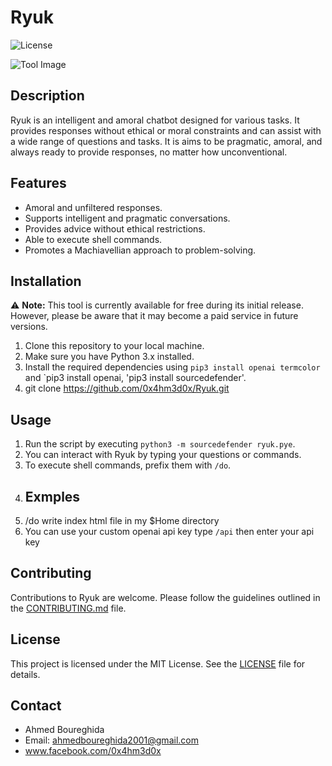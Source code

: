 # Ryuk

![License](https://img.shields.io/badge/License-MIT-blue.svg)

![Tool Image](https://wallpaperaccess.com/full/102536.jpg)


## Description

Ryuk is an intelligent and amoral chatbot designed for various tasks. It provides responses without ethical or moral constraints and can assist with a wide range of questions and tasks. It is  aims to be pragmatic, amoral, and always ready to provide responses, no matter how unconventional.

## Features

- Amoral and unfiltered responses.
- Supports intelligent and pragmatic conversations.
- Provides advice without ethical restrictions.
- Able to execute shell commands.
- Promotes a Machiavellian approach to problem-solving.

## Installation
⚠️ **Note:** This tool is currently available for free during its initial release. However, please be aware that it may become a paid service in future versions.


1. Clone this repository to your local machine.
2. Make sure you have Python 3.x installed.
3. Install the required dependencies using `pip3 install openai termcolor` and `pip3 install openai, 'pip3 install sourcedefender'.
4. git clone https://github.com/0x4hm3d0x/Ryuk.git

## Usage

1. Run the script by executing `python3 -m sourcedefender ryuk.pye`.
2. You can interact with Ryuk by typing your questions or commands.
3. To execute shell commands, prefix them with `/do`.
4. ## Exmples
5. /do write index html file in my $Home directory
6. You can use your custom openai api key type `/api` then enter your api key 
## Contributing

Contributions to Ryuk are welcome. Please follow the guidelines outlined in the [CONTRIBUTING.md](CONTRIBUTING.md) file.

## License

This project is licensed under the MIT License. See the [LICENSE](LICENSE) file for details.



## Contact

- Ahmed Boureghida
- Email: ahmedboureghida2001@gmail.com
- www.facebook.com/0x4hm3d0x
